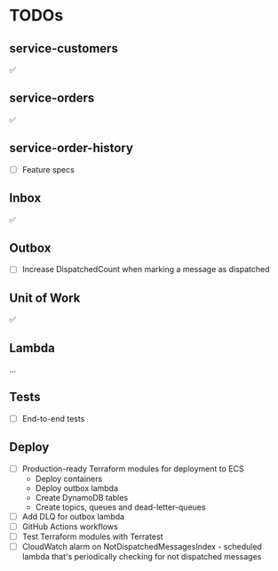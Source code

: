 # TODOs

## service-customers

✅

## service-orders

✅

## service-order-history

- [ ] Feature specs

## Inbox

✅

## Outbox

- [ ] Increase DispatchedCount when marking a message as dispatched

## Unit of Work

✅

## Lambda

...

## Tests

- [ ] End-to-end tests

## Deploy

- [ ] Production-ready Terraform modules for deployment to ECS
  - Deploy containers
  - Deploy outbox lambda
  - Create DynamoDB tables
  - Create topics, queues and dead-letter-queues
- [ ] Add DLQ for outbox lambda
- [ ] GitHub Actions workflows
- [ ] Test Terraform modules with Terratest
- [ ] CloudWatch alarm on NotDispatchedMessagesIndex - scheduled lambda that's periodically checking for not dispatched messages

